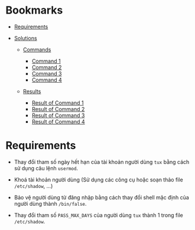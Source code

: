 <a name="bookmarks"/>

# Bookmarks

- [Requirements](#requirements)

- [Solutions](#solutions)

  - [Commands](#commands)
    - [Command 1](#command-1)
    - [Command 2](#command-2)
    - [Command 3](#command-3)
    - [Command 4](#command-4)

  - [Results](#results)
    - [Result of Command 1](#result-1)
    - [Result of Command 2](#result-2)
    - [Result of Command 3](#result-3)
    - [Result of Command 4](#result-4)

<a name="requirements"/>

# Requirements

- Thay đổi tham số ngày hết hạn của tài khoản người dùng
`tux` bằng cách sử dụng câu lệnh `usermod`.

- Khoá tài khoản người dùng (Sử dụng các công cụ
hoặc soạn thảo file `/etc/shadow`, ...)

- Bảo vệ người dùng từ đăng nhập bằng cách thay đổi shell
mặc định của người dùng thành `/bin/false`.

- Thay đổi tham số `PASS_MAX_DAYS` của người dùng `tux`
thành 1 trong file `/etc/shadow`.